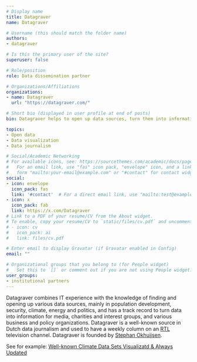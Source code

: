```yaml
---
# Display name
title: Datagraver
name: Datagraver

# Username (this should match the folder name)
authors:
- datagraver

# Is this the primary user of the site?
superuser: false

# Role/position
role: Data dissemination partner

# Organizations/Affiliations
organizations:
- name: Datagraver
  url: "https://datagraver.com/"  

# Short bio (displayed in user profile at end of posts)
bio: Datagraver helps to open up data sources, turn them into information, and disseminate it to data journalists,  media, NGOs, business and public policy organization.

topics:
- Open data
- Data visualization
- Data journalism

# Social/Academic Networking
# For available icons, see: https://sourcethemes.com/academic/docs/page-builder/#icons
#   For an email link, use "fas" icon pack, "envelope" icon, and a link in the
#   form "mailto:your-email@example.com" or "#contact" for contact widget.
social:
- icon: envelope
  icon_pack: fas
  link: '#contact'  # For a direct email link, use "mailto:test@example.org".
- icon: x
  icon_pack: fab
  link: https://x.com/Datagraver
# Link to a PDF of your resume/CV from the About widget.
# To enable, copy your resume/CV to `static/files/cv.pdf` and uncomment the lines below.
# - icon: cv
#   icon_pack: ai
#   link: files/cv.pdf

# Enter email to display Gravatar (if Gravatar enabled in Config)
email: ""

# Organizational groups that you belong to (for People widget)
#   Set this to `[]` or comment out if you are not using People widget.
user_groups:
- institutional partners
---
```


Datagraver combines IT experience with the knowledge of finding and opening up various data sources, mainly in population development, security, climate, energy and politics, and has a track record to turn data into information for media, charities and interest groups, and various business and policy organizations. Datagraver is a well-known source in Dutch data journalism and used to have a weekly column on an [RTL](https://www.rtlnieuws.nl/stephan-okhuijsen) television channel. Datagraver is founded by [Stephan Okhuijsen](authors/stephan_okhuijsen).

See for example: [Well-known Climate Data Sets Visualizatd & Always Updated](https://datagraver.com/case/well-known-climate-data-set-visualized-and-always-updated)
